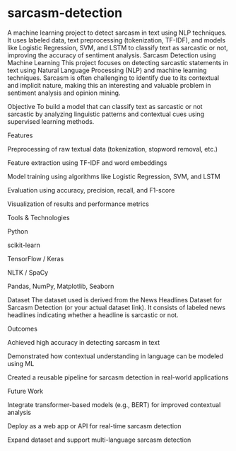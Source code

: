 # sarcasm-detection
A machine learning project to detect sarcasm in text using NLP techniques. It uses labeled data, text preprocessing (tokenization, TF-IDF), and models like Logistic Regression, SVM, and LSTM to classify text as sarcastic or not, improving the accuracy of sentiment analysis.
Sarcasm Detection using Machine Learning
This project focuses on detecting sarcastic statements in text using Natural Language Processing (NLP) and machine learning techniques. Sarcasm is often challenging to identify due to its contextual and implicit nature, making this an interesting and valuable problem in sentiment analysis and opinion mining.

Objective
To build a model that can classify text as sarcastic or not sarcastic by analyzing linguistic patterns and contextual cues using supervised learning methods.

Features

Preprocessing of raw textual data (tokenization, stopword removal, etc.)

Feature extraction using TF-IDF and word embeddings

Model training using algorithms like Logistic Regression, SVM, and LSTM

Evaluation using accuracy, precision, recall, and F1-score

Visualization of results and performance metrics

Tools & Technologies

Python

scikit-learn

TensorFlow / Keras

NLTK / SpaCy

Pandas, NumPy, Matplotlib, Seaborn

Dataset
The dataset used is derived from the News Headlines Dataset for Sarcasm Detection (or your actual dataset link). It consists of labeled news headlines indicating whether a headline is sarcastic or not.

Outcomes

Achieved high accuracy in detecting sarcasm in text

Demonstrated how contextual understanding in language can be modeled using ML

Created a reusable pipeline for sarcasm detection in real-world applications

Future Work

Integrate transformer-based models (e.g., BERT) for improved contextual analysis

Deploy as a web app or API for real-time sarcasm detection

Expand dataset and support multi-language sarcasm detection
